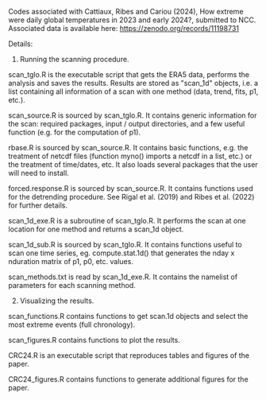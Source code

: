 Codes associated with Cattiaux, Ribes and Cariou (2024), How extreme were daily global temperatures in 2023 and early 2024?, submitted to NCC. Associated data is available here: https://zenodo.org/records/11198731

Details:

1. Running the scanning procedure.

scan_tglo.R is the executable script that gets the ERA5 data, performs the analysis and saves the results. Results are stored as "scan_1d" objects, i.e. a list containing all information of a scan with one method (data, trend, fits, p1, etc.).

scan_source.R is sourced by scan_tglo.R. It contains generic information for the scan: required packages, input / output directories, and a few useful function (e.g. for the computation of p1).

rbase.R is sourced by scan_source.R. It contains basic functions, e.g. the treatment of netcdf files (function myno() imports a netcdf in a list, etc.) or the treatment of time/dates, etc. It also loads several packages that the user will need to install.

forced.response.R is sourced by scan_source.R. It contains functions used for the detrending procedure. See Rigal et al. (2019) and Ribes et al. (2022) for further details.

scan_1d_exe.R is a subroutine of scan_tglo.R. It performs the scan at one location for one method and returns a scan_1d object.

scan_1d_sub.R is sourced by scan_tglo.R. It contains functions useful to scan one time series, eg. compute.stat.1d() that generates the nday x nduration matrix of p1, p0, etc. values.

scan_methods.txt is read by scan_1d_exe.R. It contains the namelist of parameters for each scanning method.

2. Visualizing the results.

scan_functions.R contains functions to get scan.1d objects and select the most extreme events (full chronology).

scan_figures.R contains functions to plot the results.

CRC24.R is an executable script that reproduces tables and figures of the paper.

CRC24_figures.R contains functions to generate additional figures for the paper.
